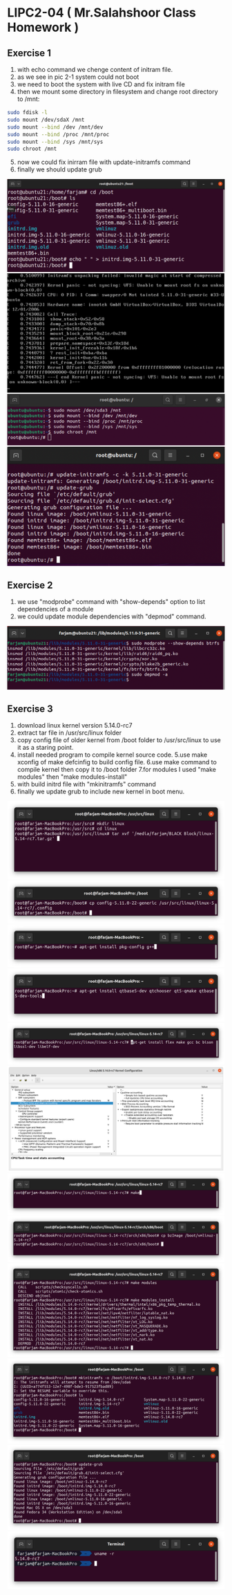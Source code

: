 # LIPC2-04 ( Mr.Salahshoor Class Homework )

## Exercise 1
1. with echo command we chenge content of initram file. 
2. as we see in pic 2-1 system could not boot 
3. we need to boot the system with live CD and fix initram file
4. then we mount some directory in filesystem and change root directory to /mnt:
```bash
sudo fdisk -l
sudo mount /dev/sdaX /mnt
sudo mount --bind /dev /mnt/dev
sudo mount --bind /proc /mnt/proc
sudo mount --bind /sys /mnt/sys
sudo chroot /mnt
```
5. now we could fix inirram file with update-initramfs command
6. finally we should update grub


![image1-1](assets/1-1.png)
![image1-2](assets/1-2.png)
![image1-3](assets/1-3.png)
![image1-4](assets/1-4.png)

## Exercise 2
1. we use "modprobe" command with "show-depends" option to list dependencies of a module
2. we could update module dependencies with "depmod" command.

![image2-1](assets/2-1.png)


## Exercise 3
1. download linux kernel version 5.14.0-rc7
2. extract tar file in /usr/src/linux folder
3. copy config file of older kernel from /boot folder to /usr/src/linux to use it as a staring point.
4. install needed program to compile kernel source code.
5.use make xconfig of make defcinfig to build config file.
6.use make command to compile kernel then copy it to /boot folder 
7.for modules I used "make modules" then "make modules-install"
8. with build initrd file with "mkinitramfs" command 
9. finally we update grub to include new kernel in boot menu.


![image3-1](assets/3-1.png)
![image3-2](assets/3-2.png)
![image3-3](assets/3-3.png)
![image3-4](assets/3-4.png)
![image3-5](assets/3-5.png)
![image3-6](assets/3-6.png)
![image3-7](assets/3-7.png)
![image3-8](assets/3-8.png)
![image3-9](assets/3-9.png)
![image3-10](assets/3-10.png)
![image3-11](assets/3-11.png)
![image3-12](assets/3-12.png)

